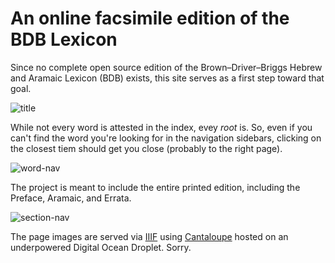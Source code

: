 # An online facsimile edition of the BDB Lexicon

Since no complete open source edition of the Brown–Driver–Briggs Hebrew and Aramaic Lexicon (BDB) exists, this site serves as a first step toward that goal. 

![title](https://user-images.githubusercontent.com/1544859/59160481-fb2b6580-8a9b-11e9-98b9-6d9579307624.png)

While not every word is attested in the index, evey *root* is. So, even if you can't find the word you're looking for in the navigation sidebars, clicking on the closest tiem should get you close (probably to the right page). 

![word-nav](https://user-images.githubusercontent.com/1544859/59160541-8dcc0480-8a9c-11e9-87ab-454efb78c30a.png)

The project is meant to include the entire printed edition, including the Preface, Aramaic, and Errata.

![section-nav](https://user-images.githubusercontent.com/1544859/59160540-8dcc0480-8a9c-11e9-8d0a-895df66e0584.png)

The page images are served via [IIIF](https://iiif.io/) using [Cantaloupe](https://cantaloupe-project.github.io/) hosted on an underpowered Digital Ocean Droplet. Sorry.
